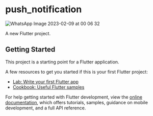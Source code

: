 # push_notification
![WhatsApp Image 2023-02-09 at 00 06 32](https://user-images.githubusercontent.com/112169672/217627809-69a615cb-f9d9-4a95-aca5-8e3c35441bd8.jpg)

A new Flutter project.

## Getting Started

This project is a starting point for a Flutter application.

A few resources to get you started if this is your first Flutter project:

- [Lab: Write your first Flutter app](https://docs.flutter.dev/get-started/codelab)
- [Cookbook: Useful Flutter samples](https://docs.flutter.dev/cookbook)

For help getting started with Flutter development, view the
[online documentation](https://docs.flutter.dev/), which offers tutorials,
samples, guidance on mobile development, and a full API reference.
